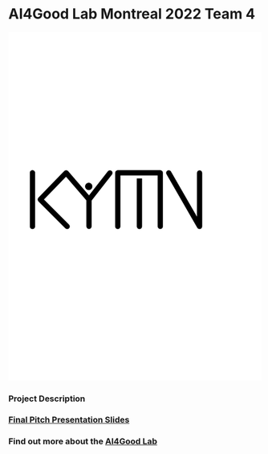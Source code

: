 # AI4Good Lab Montreal 2022 Team 4 
![KYMN](https://github.com/ksek87/KYMN-AI4GoodLab-MTL2022/blob/main/logo/logo.png)

### Project Description

### [Final Pitch Presentation Slides](https://drive.google.com/file/d/1CrqNLR-MM7oVQnEfloIPJyEXDKCPh2od/view?usp=sharing)

### Find out more about the [AI4Good Lab](https://www.ai4goodlab.com/)
